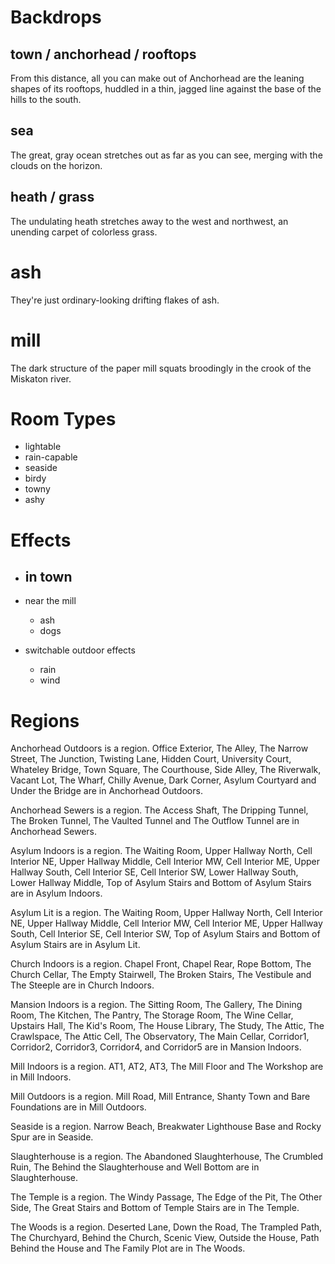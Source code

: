# Backdrops

## town / anchorhead / rooftops

From this distance, all you can make out of Anchorhead are the leaning shapes of its rooftops,
huddled in a thin, jagged line against the base of the hills to the south.

## sea

The great, gray ocean stretches out as far as you can see, merging with the clouds on the horizon.

## heath / grass

The undulating heath stretches away to the west and northwest, an unending carpet of colorless
grass.

# ash

They're just ordinary-looking drifting flakes of ash.

# mill

The dark structure of the paper mill squats broodingly in the crook of the Miskaton river.





# Room Types

- lightable
- rain-capable
- seaside
- birdy
- towny
- ashy

# Effects

- in town
    - 

- near the mill
    - ash
    - dogs

- switchable outdoor effects
    - rain
    - wind

# Regions

Anchorhead Outdoors is a region. Office Exterior, The Alley, The Narrow Street, The Junction, Twisting Lane, Hidden Court, University Court, Whateley Bridge, Town Square, The Courthouse, Side Alley, The Riverwalk, Vacant Lot, The Wharf, Chilly Avenue, Dark Corner, Asylum Courtyard and Under the Bridge are in Anchorhead Outdoors.

Anchorhead Sewers is a region. The Access Shaft, The Dripping Tunnel, The Broken Tunnel, The Vaulted Tunnel and The Outflow Tunnel are in Anchorhead Sewers.

Asylum Indoors is a region. The Waiting Room, Upper Hallway North, Cell Interior NE, Upper Hallway Middle, Cell Interior MW, Cell Interior ME, Upper Hallway South, Cell Interior SE, Cell Interior SW, Lower Hallway South, Lower Hallway Middle, Top of Asylum Stairs and Bottom of Asylum Stairs are in Asylum Indoors.

Asylum Lit is a region. The Waiting Room, Upper Hallway North, Cell Interior NE, Upper Hallway Middle, Cell Interior MW, Cell Interior ME, Upper Hallway South, Cell Interior SE, Cell Interior SW, Top of Asylum Stairs and Bottom of Asylum Stairs are in Asylum Lit.

Church Indoors is a region. Chapel Front, Chapel Rear, Rope Bottom, The Church Cellar, The Empty Stairwell, The Broken Stairs, The Vestibule and The Steeple are in Church Indoors.

Mansion Indoors is a region.  The Sitting Room, The Gallery, The Dining Room, The Kitchen, The Pantry, The Storage Room, The Wine Cellar, Upstairs Hall, The Kid's Room, The House Library, The Study, The Attic, The Crawlspace, The Attic Cell, The Observatory, The Main Cellar, Corridor1, Corridor2, Corridor3, Corridor4, and Corridor5 are in Mansion Indoors.

Mill Indoors is a region. AT1, AT2, AT3, The Mill Floor and The Workshop are in Mill Indoors.

Mill Outdoors is a region. Mill Road, Mill Entrance, Shanty Town and Bare Foundations are in Mill Outdoors.

Seaside is a region. Narrow Beach, Breakwater Lighthouse Base and Rocky Spur are in Seaside.

Slaughterhouse is a region. The Abandoned Slaughterhouse, The Crumbled Ruin, The Behind the Slaughterhouse and Well Bottom are in Slaughterhouse.

The Temple is a region. The Windy Passage, The Edge of the Pit, The Other Side, The Great Stairs and Bottom of Temple Stairs are in The Temple.

The Woods is a region.  Deserted Lane, Down the Road, The Trampled Path, The Churchyard, Behind the Church, Scenic View, Outside the House, Path Behind the House and The Family Plot are in The Woods.
